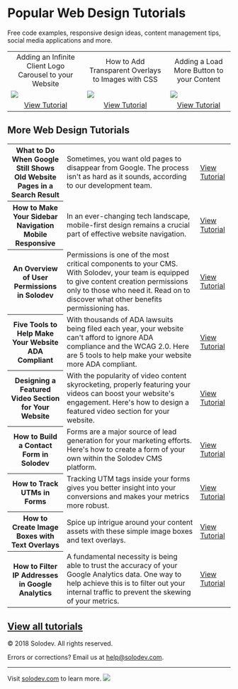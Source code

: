 ﻿# Popular Web Design Tutorials
Free code examples, responsive design ideas, content management tips, social media applications and more.
<table>
  <tbody>
    <tr>
      <td align="center">Adding an Infinite Client Logo Carousel to your Website</td>
      <td align="center">How to Add Transparent Overlays to Images with CSS</td>
      <td align="center">Adding a Load More Button to your Content</td>
    </tr>
    <tr>
      <td><img src="https://www.solodev.com/core/fileparse.php/131/urlt/logo-slider.jpg"></td>
      <td><img src="https://www.solodev.com/core/fileparse.php/131/urlt/transparent-color-overlays.jpg"></td>
      <td><img src="https://www.solodev.com/core/fileparse.php/131/urlt/load-more-img.jpg"></td>
    </tr>
    <tr>
      <td align="center"><a href="https://www.solodev.com/blog/web-design/adding-an-infinite-client-logo-carousel-to-your-website.stml">View Tutorial</a></td>
      <td align="center"><a href="https://www.solodev.com/blog/web-design/how-to-add-transparent-overlays-to-images-with-css.stml">View Tutorial</a></td>
      <td align="center"><a href="https://www.solodev.com/blog/web-design/adding-a-load-more-button-to-your-content.stml">View Tutorial</a></td>
    </tr>
  </tbody>
</table>


## More Web Design Tutorials
<table>
	<tbody>
	<tr>
		<th width="25%">What to Do When Google Still Shows Old Website Pages in a Search Result</th>
		<td>Sometimes, you want old pages to disappear from Google. The process isn't as hard as it sounds, according to our development team.</td>
		<td><a href="https://www.solodev.com/blog/digital-marketing/what-to-do-when-google-still-shows-old-website-pages-in-a-search-result.stml">View Tutorial</a></td>
	</tr>
	<tr>
		<th>How to Make Your Sidebar Navigation Mobile Responsive</th>
		<td>In an ever-changing tech landscape, mobile-first design remains a crucial part of effective website navigation.</td>
		<td><a href="https://www.solodev.com/blog/web-design/how-to-make-your-sidebar-navigation-mobile-responsive.stml">View Tutorial</a></td>
	</tr>
	<tr>
		<th>An Overview of User Permissions in Solodev</th>
		<td>Permissions is one of the most critical components to your CMS. With Solodev, your team is equipped to give content creation permissions only to those who need it. Read on to discover what other benefits permissioning has.</td>
		<td><a href="https://www.solodev.com/blog/an-overview-of-user-permissions-in-solodev.stml">View Tutorial</a></td>
	</tr>
	<tr>
		<th>Five Tools to Help Make Your Website ADA Compliant</td>
		<td>With thousands of ADA lawsuits being filed each year, your website can't afford to ignore ADA compliance and the WCAG 2.0. Here are 5 tools to help make your website more ADA compliant.</td>
		<td><a href="https://www.solodev.com/blog/five-tools-to-help-make-your-website-ada-compliant.stml">View Tutorial</a></td>
	</tr>
	<tr>
		<th>Designing a Featured Video Section for Your Website</td>
		<td>With the popularity of video content skyrocketing, properly featuring your videos can boost your website's engagement. Here's how to design a featured video section for your website.</td>
		<td><a href="https://www.solodev.com/blog/web-design/designing-a-featured-video-section-for-your-website.stml">View Tutorial</a></td>
	</tr>
	<tr>
		<th>How to Build a Contact Form in Solodev</td>
		<td>Forms are a major source of lead generation for your marketing efforts. Here's how to create a form of your own within the Solodev CMS platform.</td>
		<td><a href="https://www.solodev.com/blog/web-design/how-to-build-a-contact-form-in-solodev.stml">View Tutorial</a></td>
	</tr>
	<tr>
		<th>How to Track UTMs in Forms</td>
		<td>Tracking UTM tags inside your forms gives you better insight into your conversions and makes your metrics more robust.</td>
		<td><a href="https://www.solodev.com/blog/digital-marketing/how-to-track-utms-in-forms.stml">View Tutorial</a></td>
	</tr>
	<tr>
		<th>How to Create Image Boxes with Text Overlays</td>
		<td>Spice up intrigue around your content assets with these simple image boxes and text overlays.</td>
		<td><a href="https://www.solodev.com/blog/web-design/how-to-create-image-boxes-with-text-overlays.stml">View Tutorial</a></td>
	</tr>
	<tr>
		<th>How to Filter IP Addresses in Google Analytics</td>
		<td>A fundamental necessity is being able to trust the accuracy of your Google Analytics data. One way to help achieve this is to filter out your internal traffic to prevent the skewing of your metrics.</td>
		<td><a href="https://www.solodev.com/blog/digital-marketing/how-to-filter-ip-addresses-in-google-analytics.stml">View Tutorial</a></td>
	</tr>
	</tbody>
</table>

<a href="https://www.solodev.com/blog/">View all tutorials</a>	
---
© 2018 Solodev. All rights reserved. 

Errors or corrections? Email us at help@solodev.com.

---
Visit [solodev.com](https://www.solodev.com/) to learn more. <img src="https://www.google-analytics.com/collect?v=1&tid=UA-3849724-1&cid=1&t=event&ec=github_aws&ea=pro&cs=github&cm=github&cn=github_web_design" />
